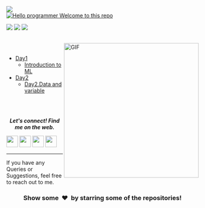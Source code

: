 [![](https://img.shields.io/badge/Author-KushalDas-green.svg)](https://github.com/Kushal997-das)<br>
[![Hello programmer Welcome to this repo](https://img.shields.io/badge/Hello!-Welcometothisrepo-brightgreen.svg?style=flat&logo=github)](https://github.com/kushal997-das)

![](https://img.shields.io/badge/Programming_Language-Python-blue.svg)
[![](https://img.shields.io/github/languages/top/Kushal997-das/Machine-Learning.svg?style=plastic)](https://github.com/Kushal997-das/Machine-Learning)
![](https://img.shields.io/badge/Status-Inprogrees-green.svg)


<br>
<img align="right" alt="GIF"  width="353px" src="https://thumbs.gfycat.com/AshamedWeightyDachshund-small.gif" /><br>


- [Day1](Introduction)
  - [Introduction to ML](https://github.com/Kushal997-das/Machine-Learning/blob/master/Introduction/Day1%20-Introduction%20to%20ML.ipynb)
- [Day2](https://github.com/Kushal997-das/Machine-Learning/tree/master/Day2.Data%20and%20variable)  
  - [Day2.Data and variable](https://github.com/Kushal997-das/Machine-Learning/blob/master/Day2.Data%20and%20variable/Data%20and%20variable.ipynb)

<br><br>
<p align="center">
  <b><i>Let's connect! Find me on the web.</i></b>

[<img height="30" src = "https://img.shields.io/badge/Youtube-%23E4405F.svg?&style=for-the-badge&logo=Youtube&logoColor=white">][Youtube] 
[<img height="30" src = "https://img.shields.io/badge/gmail-c14438?&style=for-the-badge&logo=gmail&logoColor=white">][gmail] 
[<img height="30" src="https://img.shields.io/badge/linkedin-blue.svg?&style=for-the-badge&logo=linkedin&logoColor=white" />][LinkedIn]
[<img height="30" src="https://img.shields.io/badge/github-black.svg?&style=for-the-badge&logo=github&logoColor=white" />][Github]
<br />
<hr />

[youtube]: https://www.youtube.com/channel/UCIHj6mNCMnSnmWLHOxzIESw?view_as=subscriber
[gmail]: mailto:daskushal980@gmail.com
[linkedin]: https://www.linkedin.com/in/kushal-das-7337421a9/
[github]: https://github.com/Kushal997-das/



  
If you have any Queries or Suggestions, feel free to reach out to me.

<h3 align="center">Show some &nbsp;❤️&nbsp; by starring some of the repositories!</h3>
